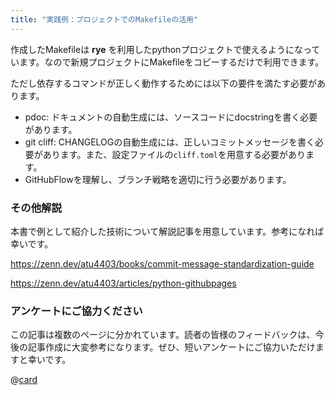 ```yaml
---
title: "実践例：プロジェクトでのMakefileの活用"
---
```


作成したMakefileは **rye** を利用したpythonプロジェクトで使えるようになっています。なので新規プロジェクトにMakefileをコピーするだけで利用できます。

ただし依存するコマンドが正しく動作するためには以下の要件を満たす必要があります。

- pdoc: ドキュメントの自動生成には、ソースコードにdocstringを書く必要があります。
- git cliff: CHANGELOGの自動生成には、正しいコミットメッセージを書く必要があります。また、設定ファイルの`cliff.toml`を用意する必要があります。
- GitHubFlowを理解し、ブランチ戦略を適切に行う必要があります。

### その他解説

本書で例として紹介した技術について解説記事を用意しています。参考になれば幸いです。

https://zenn.dev/atu4403/books/commit-message-standardization-guide

https://zenn.dev/atu4403/articles/python-githubpages

### アンケートにご協力ください

この記事は複数のページに分かれています。読者の皆様のフィードバックは、今後の記事作成に大変参考になります。ぜひ、短いアンケートにご協力いただけますと幸いです。


@[card](https://docs.google.com/forms/d/e/1FAIpQLSeqiHEp1xFsM0OXBZz-Sq7UUHhmXTKxGcDov_vl7f4KQ9QVtA/viewform?usp=sf_link)
